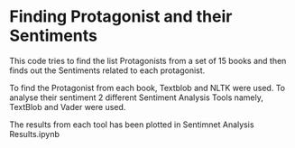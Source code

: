 # Finding Protagonist and their Sentiments

This code tries to find the list Protagonists from a set of 15 books and then finds out the Sentiments related to each protagonist.

To find the Protagonist from each book, Textblob and NLTK were used.
To analyse their sentiment 2 different Sentiment Analysis Tools namely, TextBlob and Vader were used.

The results from each tool has been plotted in Sentimnet Analysis Results.ipynb
